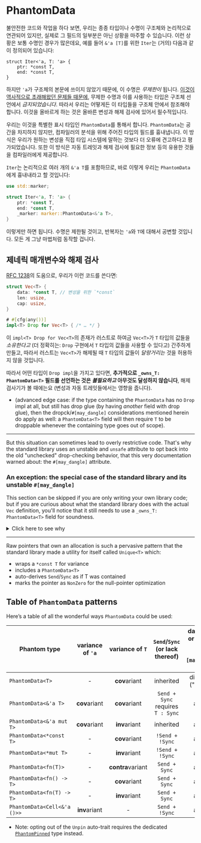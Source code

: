 # PhantomData

불안전한 코드와 작업을 하다 보면, 우리는 종종 타입이나 수명이 구조체와 논리적으로 연관되어 있지만, 실제로 그 필드의 일부분은 아닌 상황을 마주할 수 있습니다. 이런 상황은 보통 수명인 경우가 많은데요, 예를 들어 `&'a [T]`를 위한 `Iter`는 (거의) 다음과 같이 정의되어 있습니다:

```rust,compile_fail
struct Iter<'a, T: 'a> {
    ptr: *const T,
    end: *const T,
}
```

하지만 `'a`가 구조체의 본문에 쓰이지 않았기 때문에, 이 수명은 *무제한이* 됩니다. [이것이 역사적으로 초래해왔던 문제들 때문에][unused-param], 무제한 수명과 이를 사용하는 타입은 구조체 선언에서 *금지되었습니다*. 따라서 우리는 어떻게든 이 타입들을 구조체 안에서 참조해야 합니다. 
이것을 올바르게 하는 것은 올바른 변성과 해제 검사에 있어서 필수적입니다.

[unused-param]: https://rust-lang.github.io/rfcs/0738-variance.html#the-corner-case-unused-parameters-and-parameters-that-are-only-used-unsafely

우리는 이것을 특별한 표시 타입인 `PhantomData`를 통해서 합니다. `PhantomData`는 공간을 차지하지 않지만, 컴파일러의 분석을 위해 주어진 타입의 필드를 흉내냅니다. 이 방식은 우리가 원하는 변성을 직접 타입 시스템에 말하는 것보다 더 오류에 견고하다고 평가되었습니다. 또한 이 방식은 자동 트레잇과 해제 검사에 필요한 정보 등의 유용한 것들을 컴파일러에게 제공합니다.

`Iter`는 논리적으로 여러 개의 `&'a T`를 포함하므로, 바로 이렇게 우리는 `PhantomData`에게 흉내내라고 할 것입니다:

```rust
use std::marker;

struct Iter<'a, T: 'a> {
    ptr: *const T,
    end: *const T,
    _marker: marker::PhantomData<&'a T>,
}
```

이렇게만 하면 됩니다. 수명은 제한될 것이고, 반복자는 `'a`와 `T`에 대해서 공변할 것입니다. 모든 게 그냥 마법처럼 동작할 겁니다.

## 제네릭 매개변수와 해제 검사

[RFC 1238](https://rust-lang.github.io/rfcs/1238-nonparametric-dropck.html)의 도움으로, 우리가 이런 코드를 쓴다면:

```rust
struct Vec<T> {
    data: *const T, // 변성을 위한 `*const`
    len: usize,
    cap: usize,
}

# #[cfg(any())]
impl<T> Drop for Vec<T> { /* … */ }
```
이 `impl<T> Drop for Vec<T>`의 존재가 러스트로 하여금 `Vec<T>`가 `T` 타입의 값들을 *소유한다고* (더 정확히는: `Drop` 구현에서 `T` 타입의 값들을 사용할 수 있다고) 간주하게 만들고, 따라서 러스트는 `Vec<T>`가 해제될 때 
`T` 타입의 값들이 *달랑거리는* 것을 허용하지 않을 것입니다.

따라서 어떤 타입이 `Drop impl`을 가지고 있다면, **추가적으로 `_owns_T: PhantomData<T>` 필드를 선언하는 것은 *불필요하고* 아무것도 달성하지 않습니다**, 해제 검사기가 볼 때에는요 (변성과 자동 트레잇들에서는 영향을 줍니다).

  - (advanced edge case: if the type containing the `PhantomData` has no `Drop` impl at all,
    but still has drop glue (by having _another_ field with drop glue), then the
    dropck/`#[may_dangle]` considerations mentioned herein do apply as well: a `PhantomData<T>`
    field will then require `T` to be droppable whenever the containing type goes out of scope).

___

But this situation can sometimes lead to overly restrictive code. That's why the
standard library uses an unstable and `unsafe` attribute to opt back into the old
"unchecked" drop-checking behavior, that this very documentation warned about: the
`#[may_dangle]` attribute.

### An exception: the special case of the standard library and its unstable `#[may_dangle]`

This section can be skipped if you are only writing your own library code; but if you are
curious about what the standard library does with the actual `Vec` definition, you'll notice
that it still needs to use a `_owns_T: PhantomData<T>` field for soundness.

<details><summary>Click here to see why</summary>

Consider the following example:

```rust
fn main() {
    let mut v: Vec<&str> = Vec::new();
    let s: String = "Short-lived".into();
    v.push(&s);
    drop(s);
} // <- `v` is dropped here
```

with a classical `impl<T> Drop for Vec<T> {` definition, the above [is denied].

[is denied]: https://rust.godbolt.org/z/ans15Kqz3

Indeed, in this case we have a `Vec</* T = */ &'s str>` vector of `'s`-lived references
to `str`ings, but in the case of `let s: String`, it is dropped before the `Vec` is, and
thus `'s` **is expired** by the time the `Vec` is dropped, and the
`impl<'s> Drop for Vec<&'s str> {` is used.

This means that if such `Drop` were to be used, it would be dealing with an _expired_, or
_dangling_ lifetime `'s`. But this is contrary to Rust principles, where by default all
Rust references involved in a function signature are non-dangling and valid to dereference.

Hence why Rust has to conservatively deny this snippet.

And yet, in the case of the real `Vec`, the `Drop` impl does not care about `&'s str`,
_since it has no drop glue of its own_: it only wants to deallocate the backing buffer.

In other words, it would be nice if the above snippet was somehow accepted, by special
casing `Vec`, or by relying on some special property of `Vec`: `Vec` could try to
_promise not to use the `&'s str`s it holds when being dropped_.

This is the kind of `unsafe` promise that can be expressed with `#[may_dangle]`:

```rust ,ignore
unsafe impl<#[may_dangle] 's> Drop for Vec<&'s str> { /* … */ }
```

or, more generally:

```rust ,ignore
unsafe impl<#[may_dangle] T> Drop for Vec<T> { /* … */ }
```

is the `unsafe` way to opt out of this conservative assumption that Rust's drop
checker makes about type parameters of a dropped instance not being allowed to dangle.

And when this is done, such as in the standard library, we need to be careful in the
case where `T` has drop glue of its own. In this instance, imagine replacing the
`&'s str`s with a `struct PrintOnDrop<'s> /* = */ (&'s str);` which would have a
`Drop` impl wherein the inner `&'s str` would be dereferenced and printed to the screen.

Indeed, `Drop for Vec<T> {`, before deallocating the backing buffer, does have to transitively
drop each `T` item when it has drop glue; in the case of `PrintOnDrop<'s>`, it means that
`Drop for Vec<PrintOnDrop<'s>>` has to transitively drop the `PrintOnDrop<'s>`s elements before
deallocating the backing buffer.

So when we said that `'s` `#[may_dangle]`, it was an excessively loose statement. We'd rather want
to say: "`'s` may dangle provided it not be involved in some transitive drop glue". Or, more generally,
"`T` may dangle provided it not be involved in some transitive drop glue". This "exception to the
exception" is a pervasive situation whenever **we own a `T`**. That's why Rust's `#[may_dangle]` is
smart enough to know of this opt-out, and will thus be disabled _when the generic parameter is held
in an owned fashion_ by the fields of the struct.

Hence why the standard library ends up with:

```rust
# #[cfg(any())]
// we pinky-swear not to use `T` when dropping a `Vec`…
unsafe impl<#[may_dangle] T> Drop for Vec<T> {
    fn drop(&mut self) {
        unsafe {
            if mem::needs_drop::<T>() {
                /* … except here, that is, … */
                ptr::drop_in_place::<[T]>(/* … */);
            }
            // …
            dealloc(/* … */)
            // …
        }
    }
}

struct Vec<T> {
    // … except for the fact that a `Vec` owns `T` items and
    // may thus be dropping `T` items on drop!
    _owns_T: core::marker::PhantomData<T>,

    ptr: *const T, // `*const` for variance (but this does not express ownership of a `T` *per se*)
    len: usize,
    cap: usize,
}
```

</details>

___

Raw pointers that own an allocation is such a pervasive pattern that the
standard library made a utility for itself called `Unique<T>` which:

* wraps a `*const T` for variance
* includes a `PhantomData<T>`
* auto-derives `Send`/`Sync` as if T was contained
* marks the pointer as `NonZero` for the null-pointer optimization

## Table of `PhantomData` patterns

Here’s a table of all the wonderful ways `PhantomData` could be used:

| Phantom type                | variance of `'a` | variance of `T`   | `Send`/`Sync`<br/>(or lack thereof)       | dangling `'a` or `T` in drop glue<br/>(_e.g._, `#[may_dangle] Drop`) |
|-----------------------------|:----------------:|:-----------------:|:-----------------------------------------:|:------------------------------------------------:|
| `PhantomData<T>`            | -                | **cov**ariant     | inherited                                 | disallowed ("owns `T`")                          |
| `PhantomData<&'a T>`        | **cov**ariant    | **cov**ariant     | `Send + Sync`<br/>requires<br/>`T : Sync` | allowed                                          |
| `PhantomData<&'a mut T>`    | **cov**ariant    | **inv**ariant     | inherited                                 | allowed                                          |
| `PhantomData<*const T>`     | -                | **cov**ariant     | `!Send + !Sync`                           | allowed                                          |
| `PhantomData<*mut T>`       | -                | **inv**ariant     | `!Send + !Sync`                           | allowed                                          |
| `PhantomData<fn(T)>`        | -                | **contra**variant | `Send + Sync`                             | allowed                                          |
| `PhantomData<fn() -> T>`    | -                | **cov**ariant     | `Send + Sync`                             | allowed                                          |
| `PhantomData<fn(T) -> T>`   | -                | **inv**ariant     | `Send + Sync`                             | allowed                                          |
| `PhantomData<Cell<&'a ()>>` | **inv**ariant    | -                 | `Send + !Sync`                            | allowed                                          |

  - Note: opting out of the `Unpin` auto-trait requires the dedicated [`PhantomPinned`] type instead.

[`PhantomPinned`]: ../core/marker/struct.PhantomPinned.html
